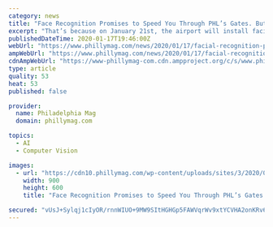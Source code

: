 ```yaml
---
category: news
title: "Face Recognition Promises to Speed You Through PHL’s Gates. But Should You Use It?"
excerpt: "That’s because on January 21st, the airport will install facial recognition technology at the A15, A16, and A17 gates. Passengers at those gates (served by American Airlines, British Airways, Lufthansa, and Qatar Airways) won’t have to present a passport when they board their flight exiting the country; instead, a facial recognition kiosk ..."
publishedDateTime: 2020-01-17T19:46:00Z
webUrl: "https://www.phillymag.com/news/2020/01/17/facial-recognition-phl-international/"
ampWebUrl: "https://www.phillymag.com/news/2020/01/17/facial-recognition-phl-international/?amp=1"
cdnAmpWebUrl: "https://www-phillymag-com.cdn.ampproject.org/c/s/www.phillymag.com/news/2020/01/17/facial-recognition-phl-international/?amp=1"
type: article
quality: 53
heat: 53
published: false

provider:
  name: Philadelphia Mag
  domain: phillymag.com

topics:
  - AI
  - Computer Vision

images:
  - url: "https://cdn10.phillymag.com/wp-content/uploads/sites/3/2020/01/airport-facial-recognition.jpg"
    width: 900
    height: 600
    title: "Face Recognition Promises to Speed You Through PHL’s Gates. But Should You Use It?"

secured: "vUsJ+Sylqj1cIyOR/rnnWIUO+9MW9SItHGHGp5FAWVqrWv9xtYCVHA2onKRv62KMyNyL65X0FX6hZEBKy3HqTDSbrk++oFliIXK0ZDNrMMW3ctDJoHvmb5/U7+oeqiC1cWoMBTarqE578us2Tzr/jfPnd2wtPUpg/xbc67TXauj7TP5I186dNUMtFmWRlVIbDV09RV8FPSVNmclcYIe1Z4FGVBapn3uEQkxqFO9fBLTeYQ/0T5vPq7s9EU7n0LU0DiTXcT0zQVXp0ESrfjd3MTzpChn6K2JIUameDFA/T9PO95ZkMOOEoTlVxqwQ6/QQTxnuZF9GelFzQ9IPF5xq8ErHQs8k6RRcmAp9s6jTOURXea3b6p5EymTzZzo0XZJ6LgAQkl2vgbaodUXItpFjlIyEBfSucxNaDHQ3P+j1YNAkp2TCF8cxLlblCo2e3lb38k94CWpBhMUJjJ93uJES9w==;SqnZAs3CY6PySkvdh+JcWA=="
---
```


